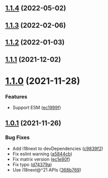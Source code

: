 ## [1.1.4](https://github.com/neet/i18next-cli-language-detector/compare/v1.1.3...v1.1.4) (2022-05-02)

## [1.1.3](https://github.com/neet/i18next-cli-language-detector/compare/v1.1.2...v1.1.3) (2022-02-06)

## [1.1.2](https://github.com/neet/i18next-cli-language-detector/compare/v1.1.1...v1.1.2) (2022-01-03)

## [1.1.1](https://github.com/neet/i18next-cli-language-detector/compare/v1.1.0...v1.1.1) (2021-12-02)

# [1.1.0](https://github.com/neet/i18next-cli-language-detector/compare/v1.0.1...v1.1.0) (2021-11-28)


### Features

* Support ESM ([ec1999f](https://github.com/neet/i18next-cli-language-detector/commit/ec1999f2038e4078a1a94882066b6d1d31399eba))

## [1.0.1](https://github.com/neet/i18next-cli-language-detector/compare/v1.0.0...v1.0.1) (2021-11-26)


### Bug Fixes

* Add i18next to devDependencies ([c9839f2](https://github.com/neet/i18next-cli-language-detector/commit/c9839f203d4182cd45aabf82f96f596649153f2a))
* Fix eslint warning ([a5844cb](https://github.com/neet/i18next-cli-language-detector/commit/a5844cbea545b3edcf13ec54468ba207c7d064d0))
* Fix matrix version ([ec1e80f](https://github.com/neet/i18next-cli-language-detector/commit/ec1e80fd78de92c4a79ea7396602dccd030c207e))
* Fix typo ([d74379a](https://github.com/neet/i18next-cli-language-detector/commit/d74379ab9b46a8db28f01db96aad3a2b20c9baef))
* Use i18next@^21 APIs ([368b769](https://github.com/neet/i18next-cli-language-detector/commit/368b769f05009dc5486b239db812943e90c5c98d))
